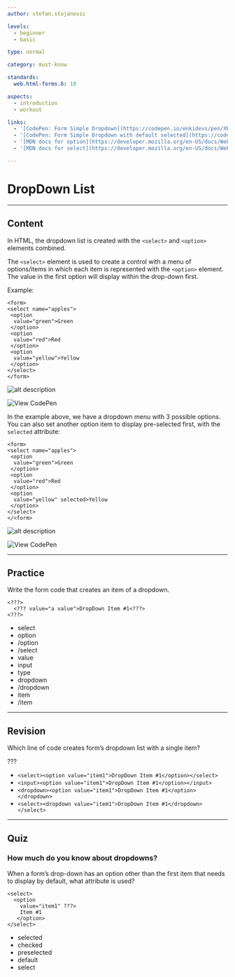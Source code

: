 ```yaml
---
author: stefan.stojanovic

levels:
  - beginner
  - basic

type: normal

category: must-know

standards:
  web.html-forms.6: 10

aspects:
  - introduction
  - workout

links:
  - '[CodePen: Form Simple Dropdown](https://codepen.io/enkidevs/pen/XBpjYr){code}'
  - '[CodePen: Form Simple Dropdown with default selected](https://codepen.io/enkidevs/pen/RBKGJg){code}'
  - '[MDN docs for option](https://developer.mozilla.org/en-US/docs/Web/HTML/Element/option){website}'
  - '[MDN docs for select](https://developer.mozilla.org/en-US/docs/Web/HTML/Element/select){website}'

---
```

# DropDown List
---
## Content

In HTML, the dropdown list is created with the `<select>` and `<option>` elements combined.

The `<select>` element is used to create a control with a menu of options/items in which each item is represented with the `<option>` element. The value in the first option will display within the drop-down first. 

Example:
```
<form>
<select name="apples">
 <option
  value="green">Green
 </option>
 <option
  value="red">Red
 </option>
 <option
  value="yellow">Yellow
 </option>
</select>
</form>
```

![alt description](%3Csvg%20xmlns%3D%22http%3A%2F%2Fwww.w3.org%2F2000%2Fsvg%22%20style%3D%22width%3A100%25%22%20viewBox%3D%220%200%20320%20111%22%3E%3Cg%20fill%3D%22none%22%20fill-rule%3D%22evenodd%22%3E%3Crect%20width%3D%22320%22%20height%3D%22111%22%20fill%3D%22%23FFF%22%20rx%3D%229%22%2F%3E%3Cpath%20fill%3D%22%233B99FC%22%20stroke%3D%22%233497FF%22%20d%3D%22M71%2037.11593V21h11.07254c1.5431%201.05927%202.31463%202.59597%202.31463%204.6101%200%201.0728.36942%209.10886-1.15003%2010.46117-1.52922%201.361-5.60826%201.70921-12.23714%201.04466z%22%2F%3E%3Ctext%20fill%3D%22%23000%22%20font-family%3D%22ArialMT%2C%20Arial%22%20font-size%3D%2211.5%22%3E%3Ctspan%20x%3D%2228%22%20y%3D%2233%22%3EGreen%3C%2Ftspan%3E%3C%2Ftext%3E%3Crect%20width%3D%2264%22%20height%3D%2217%22%20x%3D%2220.5%22%20y%3D%2220.5%22%20stroke%3D%22%23D9D9D9%22%20rx%3D%224%22%2F%3E%3Cpath%20stroke%3D%22%23FFF%22%20stroke-linecap%3D%22square%22%20d%3D%22M75.375%2026.625l2.25-2.25m-.25%200l2.25%202.25M75.5%2030l2.25%202.25m2-2.25l-2.25%202.25%22%2F%3E%3Crect%20width%3D%2275%22%20height%3D%2255%22%20x%3D%2228.5%22%20y%3D%2235.5%22%20fill%3D%22%23F9FBFB%22%20stroke%3D%22%23D2D2D2%22%20rx%3D%224%22%2F%3E%3Ctext%20fill%3D%22%23000%22%20font-family%3D%22ArialMT%2C%20Arial%22%20font-size%3D%2211.5%22%3E%3Ctspan%20x%3D%2249%22%20y%3D%2252%22%3EGreen%3C%2Ftspan%3E%3C%2Ftext%3E%3Ctext%20fill%3D%22%23000%22%20font-family%3D%22ArialMT%2C%20Arial%22%20font-size%3D%2211.5%22%3E%3Ctspan%20x%3D%2249%22%20y%3D%2268%22%3ERed%3C%2Ftspan%3E%3C%2Ftext%3E%3Ctext%20fill%3D%22%23000%22%20font-family%3D%22ArialMT%2C%20Arial%22%20font-size%3D%2211.5%22%3E%3Ctspan%20x%3D%2249%22%20y%3D%2284%22%3EYellow%3C%2Ftspan%3E%3C%2Ftext%3E%3Cpath%20fill%3D%22%233C3E3E%22%20d%3D%22M34%2049h1v1h-1zm1%200h1v1h-1zm0%201h1v1h-1zm1%200h1v1h-1zm1%200h1v1h-1zm-1%201h1v1h-1zm1%200h1v1h-1zm1-2h1v1h-1zm1-1h1v1h-1zm0-1h1v1h-1zm1%200h1v1h-1zm0-1h1v1h-1z%22%2F%3E%3Cpath%20fill%3D%22%234D3E3E%22%20d%3D%22M40%2045h1v1h-1z%22%2F%3E%3Cpath%20fill%3D%22%23C5A680%22%20d%3D%22M40%2044h1v1h-1z%22%2F%3E%3Cpath%20fill%3D%22%23E0DEE2%22%20d%3D%22M41%2043h1v1h-1z%22%2F%3E%3Cpath%20fill%3D%22%233C3E3E%22%20d%3D%22M41%2045h1v1h-1zm0-1h1v1h-1z%22%2F%3E%3Cpath%20fill%3D%22%2386B4CF%22%20d%3D%22M42%2045h1v1h-1zm-2%203h1v1h-1zm-2%203h1v1h-1z%22%2F%3E%3Cpath%20fill%3D%22%23738AAE%22%20d%3D%22M37%2052h1v1h-1z%22%2F%3E%3Cpath%20fill%3D%22%23B59066%22%20d%3D%22M34%2050h1v1h-1zm3-1h1v1h-1z%22%2F%3E%3Cpath%20fill%3D%22%23DAC69B%22%20d%3D%22M33%2049h1v1h-1zm5-2h1v1h-1z%22%2F%3E%3Cpath%20fill%3D%22%235C3E3D%22%20d%3D%22M38%2048h1v1h-1z%22%2F%3E%3Cpath%20fill%3D%22%23E9E3D0%22%20d%3D%22M33%2048h1v1h-1zm6-3h1v1h-1zm-2%203h1v1h-1z%22%2F%3E%3Cpath%20fill%3D%22%23938080%22%20d%3D%22M34%2048h1v1h-1z%22%2F%3E%3Cpath%20fill%3D%22%23A7C0D4%22%20d%3D%22M35%2048h1v1h-1z%22%2F%3E%3Cpath%20fill%3D%22%23B0CDD7%22%20d%3D%22M36%2049h1v1h-1z%22%2F%3E%3Cpath%20fill%3D%22%239B7E6B%22%20d%3D%22M35%2051h1v1h-1z%22%2F%3E%3Cpath%20fill%3D%22%239B7E6B%22%20d%3D%22M35%2051h1v1h-1z%22%2F%3E%3Cpath%20fill%3D%22%23946444%22%20d%3D%22M39%2046h1v1h-1z%22%2F%3E%3Cpath%20fill%3D%22%23BDD8E8%22%20d%3D%22M41%2047h1v1h-1zm-2%203h1v1h-1z%22%2F%3E%3Cpath%20fill%3D%22%23E4EEEE%22%20d%3D%22M42%2046h1v1h-1zm-2%203h1v1h-1z%22%2F%3E%3Cpath%20fill%3D%22%236E9BC3%22%20d%3D%22M42%2044h1v1h-1z%22%2F%3E%3Cpath%20fill%3D%22%23425B92%22%20d%3D%22M41%2046h1v1h-1z%22%2F%3E%3Cpath%20fill%3D%22%233D3D57%22%20d%3D%22M38%2050h1v1h-1z%22%2F%3E%3Cpath%20fill%3D%22%23425B92%22%20d%3D%22M39%2049h1v1h-1z%22%2F%3E%3C%2Fg%3E%3C%2Fsvg%3E)

![View CodePen](https://codepen.io/enkidevs/pen/XBpjYr)

In the example above, we have a dropdown menu with 3 possible options.
You can also set another option item to display pre-selected first, with the `selected` attribute:
```
<form>
<select name="apples">
 <option
  value="green">Green
 </option>
 <option
  value="red">Red
 </option>
 <option
  value="yellow" selected>Yellow
 </option>
</select>
</<form>
```

![alt description](%3Csvg%20xmlns%3D%22http%3A%2F%2Fwww.w3.org%2F2000%2Fsvg%22%20style%3D%22width%3A100%25%22%20viewBox%3D%220%200%20320%2058%22%3E%3Cg%20fill%3D%22none%22%20fill-rule%3D%22evenodd%22%3E%3Crect%20width%3D%22320%22%20height%3D%2258%22%20fill%3D%22%23FFF%22%20rx%3D%229%22%2F%3E%3Cpath%20fill%3D%22%233B99FC%22%20stroke%3D%22%233497FF%22%20d%3D%22M71%2037.11593V21h11.07254c1.5431%201.05927%202.31463%202.59597%202.31463%204.6101%200%201.0728.36942%209.10886-1.15003%2010.46117-1.52922%201.361-5.60826%201.70921-12.23714%201.04466z%22%2F%3E%3Ctext%20fill%3D%22%23000%22%20font-family%3D%22ArialMT%2C%20Arial%22%20font-size%3D%2211.5%22%3E%3Ctspan%20x%3D%2228%22%20y%3D%2233%22%3EYellow%3C%2Ftspan%3E%3C%2Ftext%3E%3Crect%20width%3D%2264%22%20height%3D%2217%22%20x%3D%2220.5%22%20y%3D%2220.5%22%20stroke%3D%22%23D9D9D9%22%20rx%3D%224%22%2F%3E%3Cpath%20stroke%3D%22%23FFF%22%20stroke-linecap%3D%22square%22%20d%3D%22M75.375%2026.625l2.25-2.25m-.25%200l2.25%202.25M75.5%2030l2.25%202.25m2-2.25l-2.25%202.25%22%2F%3E%3C%2Fg%3E%3C%2Fsvg%3E)

![View CodePen](https://codepen.io/enkidevs/pen/RBKGJg)

---
## Practice

Write the form code that creates an item of a dropdown.

```
<???>
  <??? value="a value">DropDown Item #1<???>
<???>
```

* select
* option
* /option
* /select
* value
* input
* type
* dropdown
* /dropdown
* item
* /item

---
## Revision

Which line of code creates form’s dropdown list with a single item?

???

* `<select><option value="item1">DropDown Item #1</option></select>`
* `<input><option value="item1">DropDown Item #1</option></input>`
* `<dropdown><option value="item1">DropDown Item #1</option></dropdown>`
* `<select><dropdown value="item1">DropDown Item #1</dropdown></select>`

---
## Quiz

### How much do you know about dropdowns?

When a form’s drop-down has an option other than the first item that needs to display by default, what attribute is used?

```
<select>
  <option
    value="item1" ???>
    Item #1
   </option>
</select>
```

* selected
* checked
* preselected
* default
* select
